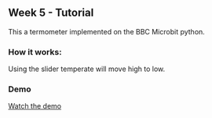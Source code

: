 ﻿## Week 5 - Tutorial 

This a termometer implemented on the BBC Microbit python.

### How it works:
Using the slider temperate will move high to low.

### Demo
[Watch the demo](https://vimeo.com/804734220)




